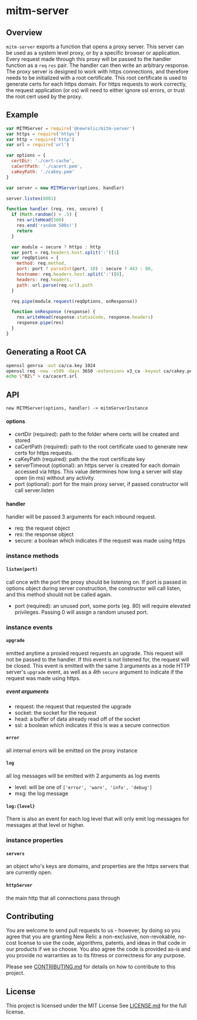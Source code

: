 # mitm-server

## Overview

`mitm-server` exports a function that opens a proxy server. This server can be
used as a system level proxy, or by a specific browser or application. Every
request made through this proxy will be passed to the handler function as a
`req` `res` pair.  The handler can then write an arbitrary response.  The
proxy server is designed to work with https connections, and therefore needs to
be initialized with a root certificate.  This root certificate is used to
generate certs for each https domain.  For https requests to work correctly,
the request application (or os) will need to either ignore ssl errors, or trust
the root cert used by the proxy.

## Example

```javascript
var MITMServer = require('@newrelic/mitm-server')
var https = require('https')
var http = require('http')
var url = require('url')

var options = {
  certDir: './cert-cache',
  caCertPath: './cacert.pem',
  caKeyPath: './cakey.pem'
}

var server = new MITMServer(options, handler)

server.listen(8081)

function handler (req, res, secure) {
  if (Math.random() > .5) {
    res.writeHead(500)
    res.end('random 500s!')
    return
  }

  var module = secure ? https : http
  var port = req.headers.host.split(':')[1]
  var reqOptions = {
    method: req.method,
    port: port ? parseInt(port, 10) : secure ? 443 : 80,
    hostname: req.headers.host.split(':')[0],
    headers: req.headers,
    path: url.parse(req.url).path
  }

  req.pipe(module.request(reqOptions, onResponse))

  function onResponse (response) {
    res.writeHead(response.statusCode, response.headers)
    response.pipe(res)
  }
}
```

## Generating a Root CA

```bash
openssl genrsa -out ca/ca.key 1024
openssl req -new -x509 -days 3650 -extensions v3_ca -keyout ca/cakey.pem -out ca/cacert.pem -nodes -subj \"/C=US/ST=STATE/L=CITY/O=ORG/CN=CERT_NAME\"
echo \"02\" > ca/cacert.srl
```

## API

`new MITMServer(options, handler) -> mitmServerInstance`

#### options
* certDir (required): path to the folder where certs will be created and stored
* caCertPath (required): path to the root certificate used to generate new
  certs for https requests.
* caKeyPath (required): path the the root certificate key
* serverTimeout (optional): an https server is created for each domain accessed
  via https. This value determines how long a server will stay open (in ms)
  without any activity.
* port (optional): port for the main proxy server, if passed constructor will
  call server.listen

#### handler

handler will be passed 3 arguments for each inbound request.

 * req: the request object
 * res: the response object
 * secure: a boolean which indicates if the request was made using https

### instance methods

#### `listen(port)`
  call once with the port the proxy should be listening on. If port is passed
  in options object during server construction, the constructor will call
  listen, and this method should not be called again.

  * port (required): an unused port, some ports (eg. 80) will require elevated
    privileges.  Passing 0 will assign a random unused port.

### instance events

#### `upgrade`

emitted anytime a proxied request requests an upgrade.  This request will not
be passed to the handler.  If this event is not listened for, the request will
be closed. This event is emitted with the same 3 arguments as a node HTTP
server's `upgrade` event, as well as a 4th `secure` argument to indicate if the
request was made using https.

##### event arguments
* request: the request that requested the upgrade
* socket: the socket for the request
* head: a buffer of data already read off of the socket
* ssl: a boolean which indicates if this is was a secure connection

#### `error`

all internal errors will be emitted on the proxy instance

#### `log`
all log messages will be emitted with 2 arguments as log events

 * level: will be one of `['error', 'warn', 'info', 'debug']`
 * msg: the log message

#### `log:{level}`

There is also an event for each log level that will only emit log messages
for messages at that level or higher.

### instance properties

#### `servers`
an object who's keys are domains, and properties are the https servers that are
currently open.

#### `httpServer`
the main http that all connections pass through

## Contributing

You are welcome to send pull requests to us - however, by doing so you agree
that you are granting New Relic a non-exclusive, non-revokable, no-cost license
to use the code, algorithms, patents, and ideas in that code in our products if
we so choose. You also agree the code is provided as-is and you provide no
warranties as to its fitness or correctness for any purpose.

Please see [CONTRIBUTING.md](./CONTRIBUTING.md) for details on how to contribute to this
project.

## License

This project is licensed under the MIT License See
[LICENSE.md](./LICENSE.md) for the full license.
